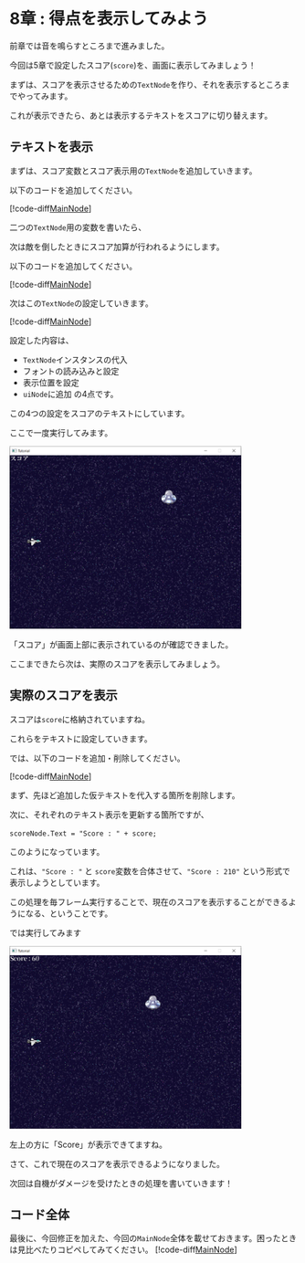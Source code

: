 # 8章 : 得点を表示してみよう

前章では音を鳴らすところまで進みました。

今回は5章で設定したスコア(`score`)を、画面に表示してみましょう！

まずは、スコアを表示させるための`TextNode`を作り、それを表示するところまでやってみます。

これが表示できたら、あとは表示するテキストをスコアに切り替えます。

## テキストを表示

まずは、スコア変数とスコア表示用の`TextNode`を追加していきます。

以下のコードを追加してください。

[!code-diff[MainNode](Text/Spl1.cs)]

二つの`TextNode`用の変数を書いたら、

次は敵を倒したときにスコア加算が行われるようにします。

以下のコードを追加してください。

[!code-diff[MainNode](Text/Spl2.cs)]

次はこの`TextNode`の設定していきます。

[!code-diff[MainNode](Text/Spl3.cs)]

設定した内容は、
* `TextNode`インスタンスの代入
* フォントの読み込みと設定
* 表示位置を設定
* `uiNode`に追加
の4点です。

この4つの設定をスコアのテキストにしています。

ここで一度実行してみます。

<img src="Image/text_display.png" height="320px">

「スコア」が画面上部に表示されているのが確認できました。

ここまできたら次は、実際のスコアを表示してみましょう。

## 実際のスコアを表示

スコアは`score`に格納されていますね。

これらをテキストに設定していきます。

では、以下のコードを追加・削除してください。

[!code-diff[MainNode](Text/Spl4.cs)]

まず、先ほど追加した仮テキストを代入する箇所を削除します。

次に、それぞれのテキスト表示を更新する箇所ですが、

` scoreNode.Text = "Score : " + score; `

このようになっています。

これは、`"Score : "` と `score`変数を合体させて、`"Score : 210"` という形式で表示しようとしています。

この処理を毎フレーム実行することで、現在のスコアを表示することができるようになる、ということです。

では実行してみます

<img src="Image/score_display.png" height="320px">

左上の方に「Score」が表示できてますね。

さて、これで現在のスコアを表示できるようになりました。

次回は自機がダメージを受けたときの処理を書いていきます！

## コード全体

最後に、今回修正を加えた、今回の`MainNode`全体を載せておきます。困ったときは見比べたりコピペしてみてください。
[!code-diff[MainNode](Text/Spl5.cs)]